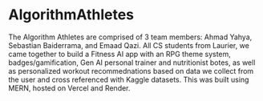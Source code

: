 # AlgorithmAthletes
The Algorithm Athletes are comprised of 3 team members: Ahmad Yahya, Sebastian Baiderrama, and Emaad Qazi. All CS students from Laurier, we came together to build a Fitness AI app with an RPG theme system, badges/gamification, Gen AI personal trainer and nutritionist botes, as well as personalized workout recommednations based on data we collect from the user and cross referenced with Kaggle datasets. This was built using MERN, hosted on Vercel and Render.
